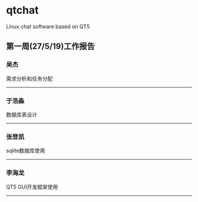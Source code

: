 # qtchat
Linux chat software based on QT5

## 第一周(27/5/19)工作报告
### 吴杰
需求分析和任务分配
***
### 于浩淼
数据库表设计
***

### 张登凯
sqlite数据库使用
***

### 李海龙
QT5 GUI开发框架使用
***
